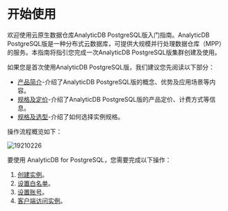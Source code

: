 # 开始使用

欢迎使用云原生数据仓库AnalyticDB PostgreSQL版入门指南。AnalyticDB PostgreSQL版是一种分布式云数据库，可提供大规模并行处理数据仓库（MPP）的服务。本指南将指引您完成一次AnalyticDB PostgreSQL版集群创建及使用。

如果您是首次使用AnalyticDB PostgreSQL版，我们建议您先阅读以下部分：

-   [产品简介](/intl.zh-CN/产品简介/产品概述.md)-介绍了AnalyticDB PostgreSQL版的概念、优势及应用场景等内容。
-   [规格及定价](/intl.zh-CN/规格和定价/规格及选型.md)-介绍了AnalyticDB PostgreSQL版的产品定价、计费方式等信息。
-   [规格及选型](/intl.zh-CN/规格和定价/规格及选型.md)-介绍了如何选择实例规格。

操作流程概览如下：

![19210226](https://static-aliyun-doc.oss-accelerate.aliyuncs.com/assets/img/zh-CN/6412334161/p243696.png)

要使用 AnalyticDB for PostgreSQL，您需要完成以下操作：

1.  [创建实例](/intl.zh-CN/快速入门/创建实例.md)。
2.  [设置白名单](/intl.zh-CN/快速入门/设置白名单.md)。
3.  [设置账号](/intl.zh-CN/快速入门/设置账号.md)。
4.  [客户端访问实例](/intl.zh-CN/快速入门/客户端连接.md)。

